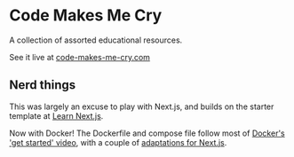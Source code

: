 # Code Makes Me Cry

A collection of assorted educational resources.

See it live at [code-makes-me-cry.com](https://www.code-makes-me-cry.com)

## Nerd things

This was largely an excuse to play with Next.js, and builds on the starter template at [Learn Next.js](https://nextjs.org/learn).

Now with Docker! The Dockerfile and compose file follow most of [Docker's 'get started' video](https://docs.docker.com/get-started/), with a couple of [adaptations for Next.js](https://medium.com/swlh/dockerize-your-next-js-application-91ade32baa6).
